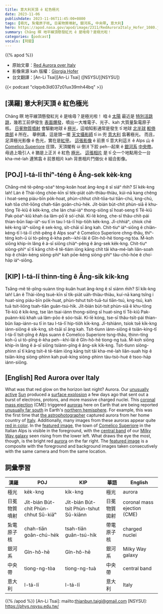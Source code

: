 ```yaml
---
title: 意大利天頂 ê 紅色極光
date: 2023-11-06
publishdate: 2023-11-06T11:45:00+0800
tags: [極光, 紮電原子核, 日冕物質噴射, 銀河系, 中央帶, 意大利]
hero: https://apod.nasa.gov/apod/image/2311/RedAuroraItaly_Hofer_1080.jpg
summary: Chăng 暝 地平線頂懸發紅光 ê 是啥毋？是極光啦！
categories: [podcast]
vocals: [阿錕]
---
```


{{% apod %}}

- 原始文章：[Red Aurora over Italy](https://apod.nasa.gov/apod/)
- 影像來源 kah 版權：[Giorgia Hofer](https://www.giorgiahoferphotography.com/)
- 台文翻譯：[An-Li Tsai][An-Li Tsai] ([NSYSU][NSYSU])

{{< podcast "clqqvb3ld037z01ux39mh44bq" >}}

## [漢羅] 意大利天頂 ê 紅色極光
Chăng 暝 地平線頂懸發紅光 ê 是啥毋？是極光啦！
咱 ê [太陽][Sun] 最近是 [特別活跳跳][unusually active]，幾若工前伊發生 [表面爆發][surface explosion]，噴出一大堆電子、光子、kah 大質量紮電原子核。
[日冕物質噴射][coronal mass ejection] 會驅動地球 ê [極光][auroras]，這咱知影通常是發生 tī 地球 [北半球][northern hemisphere] [較倚南部][unusually far south] ê 所在。
舉例講，這是頭一擺 [天文攝影師][the astrophotographer] tī in 兜 [意大利][Italy] 翕著極光。
而且，足濟極光影像 ê 色光，實在是[紅甲][red in color]。
[這張影像][featured image 1] ê 前景 tī 意大利這爿 ê Alps 山 ê [Comelico Superiore][Comelico Superiore] 庄頭，天頂閣有 ùi 倒爿下跤 peh--起來 ê [銀河系][Milky Way galaxy] [中央帶][central band]。
毋過上吸引人 ê 猶是上正爿 ê 紅色 [極光][aurora]。
[這張相片][featured image 2] 是 tī 仝一个地點用仝一台 kha-mé-lah 連煞翕 ê 前景相片 kah 背景相片鬥做伙 ê 組合影像。

## [POJ] I-tá-lī thiⁿ-téng ê Âng-sek ke̍k-kng
Cha̋ng-mê tē-pêng-sòaⁿ téng-koân hoat âng-kng ê sī siáⁿ m̄ih? Sī ke̍k-kng lah!
Lán ê Thài-iông chòe-kīn sī te̍k-pia̍t oa̍h-thiàu-thiàu, kúi-nā kang chêng i hoat-seng piáu-bīn po̍k-hoat, phùn-chhut chi̍t-tōa-tui tiān-chú, kng-chú, kah tōa chit-liōng chah-tiān goân-chú-he̍k.
Ji̍t-bián bu̍t-chit phùn-siā ē khu-tōng Tē-kiû ê ke̍k-kng, che lán chai-iáⁿ thong-siông sī hoat-seng tī Tē-kiû Pak-pòaⁿ-kiû khah óa lâm-pō͘ ê só͘-chāi.
Kí-lē kóng, che-sī thâu-chi̍t-pái thian-bûn liap-iáⁿ-su tī in tau I-tá-lī hip-tio̍h ke̍k-kng.
Jî-chhiáⁿ, chiok chē ke̍k-kng iáⁿ-siōng ê sek-kng, si̍t-chāi sī âng kah.
Chit-tiuⁿ iáⁿ-siōng ê chiân-kéng-tī I-tá-lī chit-pêng ê Alps soaⁿ ê Comelico Superiore chng-thâu, thiⁿ-téng koh-ū ùi tò-pêng ē-kha peh--khí-lâi ê Gîn-hô-hē tiong-ng tòa.
M̄-koh siōng khip-ín lâng ê á-sī siōng chiàⁿ-pêng ê âng-sek ke̍k-kng.
Chit-tiuⁿ siòng-phìⁿ sī tī kāng chi̍t-ê tē-tiám iōng kāng chi̍t tâi kha-mé-lah liân-soah hip ê chiân-kéng siòng-phìⁿ kah pōe-kéng siòng-phìⁿ tàu-chò-hóe ê cho͘-ha̍p iáⁿ-siōng.

## [KIP] I-tá-lī thinn-tíng ê Âng-sik ki̍k-kng
Tsa̋ng-mê tē-pîng-suànn tíng-kuân huat âng-kng ê sī siánn m̄ih? Sī ki̍k-kng lah!
Lán ê Thài-iông tsuè-kīn sī ti̍k-pia̍t ua̍h-thiàu-thiàu, kuí-nā kang tsîng i huat-sing piáu-bīn po̍k-huat, phùn-tshut tsi̍t-tuā-tui tiān-tsú, kng-tsú, kah tuā tsit-liōng tsah-tiān guân-tsú-hi̍k.
Ji̍t-bián bu̍t-tsit phùn-siā ē khu-tōng Tē-kiû ê ki̍k-kng, tse lán tsai-iánn thong-siông sī huat-sing tī Tē-kiû Pak-puànn-kiû khah uá lâm-pōo ê sóo-tsāi.
Kí-lē kóng, tse-sī thâu-tsi̍t-pái thian-bûn liap-iánn-su tī in tau I-tá-lī hip-tio̍h ki̍k-kng.
Jî-tshiánn, tsiok tsē ki̍k-kng iánn-siōng ê sik-kng, si̍t-tsāi sī âng kah.
Tsit-tiunn iánn-siōng ê tsiân-kíng-tī I-tá-lī tsit-pîng ê Alps suann ê Comelico Superiore tsng-thâu, thinn-tíng koh-ū uì tò-pîng ē-kha peh--khí-lâi ê Gîn-hô-hē tiong-ng tuà.
M̄-koh siōng khip-ín lâng ê á-sī siōng tsiànn-pîng ê âng-sik ki̍k-kng.
Tsit-tiunn siòng-phìnn sī tī kāng tsi̍t-ê tē-tiám iōng kāng tsi̍t tâi kha-mé-lah liân-suah hip ê tsiân-kíng siòng-phìnn kah puē-kíng siòng-phìnn tàu-tsò-hué ê tsoo-ha̍p iánn-siōng.

## [English] Red Aurora over Italy
What was that red glow on the horizon last night?
Aurora.
Our [unusually active][unusually active] [Sun][Sun] produced a [surface explosion][surface explosion] a few days ago that sent out a burst of electrons, protons, and more massive charged nuclei.
This [coronal mass ejection][coronal mass ejection] (CME) triggered [auroras][auroras] here on Earth that are being reported [unusually far south][unusually far south] in Earth's [northern hemisphere][northern hemisphere].
For example, this was the first time that [the astrophotographer][the astrophotographer] captured aurora from her home country of [Italy][Italy].
Additionally, many images from these auroras appear quite [red in color][red in color].
In the [featured image][featured image 1], the town of [Comelico Superiore][Comelico Superiore] in the Italian Alps is visible in the foreground, with the [central band][central band] of our [Milky Way galaxy][Milky Way galaxy] seen rising from the lower left.
What draws the eye the most, though, is the bright red [aurora][aurora] on the far right.
The [featured image][featured image 2] is a composite with the foreground and background images taken consecutively with the same camera and from the same location.

## 詞彙學習

|漢羅|POJ|KIP|華語|English|
|-|-|-|-|-|
|極光|ke̍k-kng|ki̍k-kng|極光|aurora|
|日冕物質噴射|Ji̍t-bián Bu̍t-chit Phùn-chhut Sū-kiāⁿ|Ji̍t-bián Bu̍t-tsit Phùn-tshut Sū-kiānn|日冕物質拋射|coronal mass ejection (CME)|
|紮電原子核|chah-tiān goân-chú-he̍k|tsah-tiān guân-tsú-hi̍k|帶電原子核|charged nuclei|
|銀河系|Gîn-hô-hē|Gîn-hô-hē|銀河系|Milky Way galaxy|
|中央帶|tiong-ng-tòa|tiong-ng-tuà|中央帶|central band|
|意大利|I-tá-lī|I-tá-lī|意大利|Italy|

{{% /apod %}}
[An-Li Tsai]: mailto:thianbun.taigi@gmail.com
[NSYSU]: https://phys.nsysu.edu.tw/

[copyright]: https://apod.nasa.gov/apod/fap/lib/about_apod.html#srapply
[License]: https://creativecommons.org/licenses/by/2.0/

[unusually active]:https://apod.nasa.gov/apod/ap230222.html
[Sun]:https://science.nasa.gov/sun/facts/
[surface explosion]:https://apod.nasa.gov/apod/ap180902.html
[coronal mass ejection]:https://www.nasa.gov/image-article/what-coronal-mass-ejection-or-cme/
[auroras]:https://spaceweathergallery2.com/index.php?title=aurora
[unusually far south]:https://cdn.petcarerx.com/blog/wp-content-uploads-2015-07-surprise-dog.jpg
[northern hemisphere]:https://en.wikipedia.org/wiki/Northern_Hemisphere
[the astrophotographer]:https://www.giorgiahoferphotography.com/about-me
[Italy]:https://en.wikipedia.org/wiki/Italy
[red in color]:https://www.theaurorazone.com/about-the-aurora/the-science-of-the-northern-lights/the-northern-lights-colours
[featured image 1]:https://www.instagram.com/p/CzR9tpTOS7k/
[Comelico Superiore]:https://youtu.be/6-feWbfrYio
[central band]:https://apod.nasa.gov/apod/ap220301.html
[Milky Way galaxy]:https://science.nasa.gov/resource/the-milky-way-galaxy/
[aurora]:https://spaceplace.nasa.gov/aurora/
[featured image 2]:https://www.instagram.com/p/CzR9tpTOS7k/
